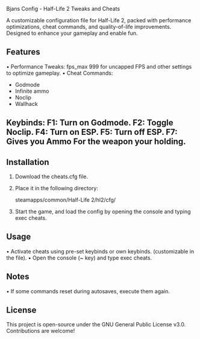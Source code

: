 Bjans Config - Half-Life 2 Tweaks and Cheats

A customizable configuration file for Half-Life 2, packed with performance optimizations, cheat commands, and quality-of-life improvements. Designed to enhance your gameplay and enable fun.

## Features

• Performance Tweaks: fps_max 999 for uncapped FPS and other settings to optimize gameplay.
• Cheat Commands:
  - Godmode
  - Infinite ammo
  - Noclip
  - Wallhack

## Keybinds: F1: Turn on Godmode. F2: Toggle Noclip. F4: Turn on ESP. F5: Turn off ESP. F7: Gives you Ammo For the weapon your holding.

## Installation

1. Download the cheats.cfg file.
2. Place it in the following directory:

   steamapps/common/Half-Life 2/hl2/cfg/

3. Start the game, and load the config by opening the console and typing exec cheats.

## Usage

• Activate cheats using pre-set keybinds or own keybinds. (customizable in the file).
• Open the console (~ key) and type exec cheats.

## Notes

• If some commands reset during autosaves, execute them again.

## License

This project is open-source under the GNU General Public License v3.0. Contributions are welcome!
